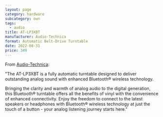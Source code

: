 ```yaml
---
layout: page
category: hardware
subcategory: own
tags:
  - audio
title: AT-LP3XBT
manufacturer: Audio-Technica
format: Automatic Belt-Drive Turntable
date: 2022-08-31
price: 349
---
```


From [Audio-Technica](https://www.audio-technica.com/en-ca/at-lp3xbt):

"The AT-LP3XBT is a fully automatic turntable designed to deliver outstanding analog sound with enhanced Bluetooth® wireless technology.

Bringing the clarity and warmth of analog audio to the digital generation, this Bluetooth® turntable offers all the benefits of vinyl with the convenience of enhanced connectivity. Enjoy the freedom to connect to the latest speakers or headphones with Bluetooth® wireless technology at just the touch of a button - your analog listening journey starts here."
